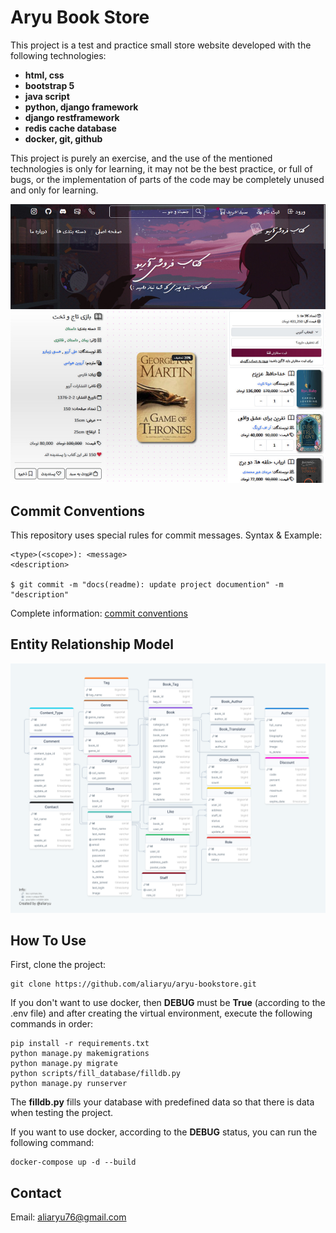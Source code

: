 # Aryu Book Store
This project is a test and practice small store website developed with the following technologies:
- **html, css**
- **bootstrap 5**
- **java script**
- **python, django framework**
- **django restframework**
- **redis cache database**
- **docker, git, github**

This project is purely an exercise, and the use of the mentioned technologies is only for learning, it may not be the best practice, or full of bugs, or the implementation of parts of the code may be completely unused and only for learning.

![demo aryu bookstore](https://raw.githubusercontent.com/aliaryu/aryu-bookstore/main/docs/demo.jpg?raw=true)

## Commit Conventions
This repository uses special rules for commit messages. Syntax & Example:

    <type>(<scope>): <message>
    <description>

    $ git commit -m "docs(readme): update project documention" -m "description"

Complete information: [commit conventions](https://github.com/aliaryu/aryu-bookstore/blob/main/docs/commit-conventions.md)

## Entity Relationship Model
![entity relationship model](https://github.com/aliaryu/aryu-bookstore/blob/main/docs/entity-relationship-diagram.png?raw=true)

## How To Use
First, clone the project:

    git clone https://github.com/aliaryu/aryu-bookstore.git

If you don't want to use docker, then **DEBUG** must be **True** (according to the .env file) and after creating the virtual environment, execute the following commands in order:

    pip install -r requirements.txt
    python manage.py makemigrations
    python manage.py migrate
    python scripts/fill_database/filldb.py
    python manage.py runserver

The **filldb.py** fills your database with predefined data so that there is data when testing the project.

If you want to use docker, according to the **DEBUG** status, you can run the following command:

    docker-compose up -d --build

## Contact
Email: <a href="mailto:aliaryu76@gmail.com">aliaryu76@gmail.com</a>
